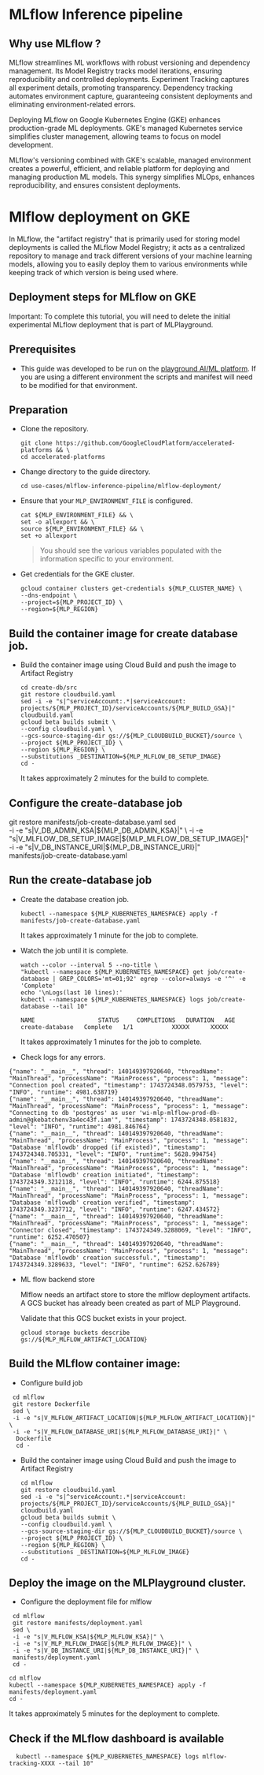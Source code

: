 # MLflow Inference pipeline

## Why use MLflow ?

MLflow streamlines ML workflows with robust versioning and dependency
management. Its Model Registry tracks model iterations, ensuring reproducibility
and controlled deployments. Experiment Tracking captures all experiment details,
promoting transparency. Dependency tracking automates environment capture,
guaranteeing consistent deployments and eliminating environment-related errors.

Deploying MLflow on Google Kubernetes Engine (GKE) enhances production-grade ML
deployments. GKE's managed Kubernetes service simplifies cluster management,
allowing teams to focus on model development.

MLflow's versioning combined with GKE's scalable, managed environment creates a
powerful, efficient, and reliable platform for deploying and managing production
ML models. This synergy simplifies MLOps, enhances reproducibility, and ensures
consistent deployments.

# Mlflow deployment on GKE

In MLflow, the "artifact registry" that is primarily used for storing model
deployments is called the MLflow Model Registry; it acts as a centralized
repository to manage and track different versions of your machine learning
models, allowing you to easily deploy them to various environments while keeping
track of which version is being used where.

## Deployment steps for MLflow on GKE

Important: To complete this tutorial, you will need to delete the initial
experimental MLflow deployment that is part of MLPlayground.

## Prerequisites

- This guide was developed to be run on the
  [playground AI/ML platform](/platforms/gke-aiml/playground/README.md). If you
  are using a different environment the scripts and manifest will need to be
  modified for that environment.

## Preparation

- Clone the repository.

  ```shell
  git clone https://github.com/GoogleCloudPlatform/accelerated-platforms && \
  cd accelerated-platforms
  ```

- Change directory to the guide directory.

  ```shell
  cd use-cases/mlflow-inference-pipeline/mlflow-deployment/
  ```

- Ensure that your `MLP_ENVIRONMENT_FILE` is configured.

  ```shell
  cat ${MLP_ENVIRONMENT_FILE} && \
  set -o allexport && \
  source ${MLP_ENVIRONMENT_FILE} && \
  set +o allexport
  ```

  > You should see the various variables populated with the information specific
  > to your environment.

- Get credentials for the GKE cluster.

  ```shell
  gcloud container clusters get-credentials ${MLP_CLUSTER_NAME} \
  --dns-endpoint \
  --project=${MLP_PROJECT_ID} \
  --region=${MLP_REGION}
  ```

## Build the container image for create database job.

- Build the container image using Cloud Build and push the image to Artifact
  Registry

  ```shell
  cd create-db/src
  git restore cloudbuild.yaml
  sed -i -e "s|^serviceAccount:.*|serviceAccount: projects/${MLP_PROJECT_ID}/serviceAccounts/${MLP_BUILD_GSA}|" cloudbuild.yaml
  gcloud beta builds submit \
  --config cloudbuild.yaml \
  --gcs-source-staging-dir gs://${MLP_CLOUDBUILD_BUCKET}/source \
  --project ${MLP_PROJECT_ID} \
  --region ${MLP_REGION} \
  --substitutions _DESTINATION=${MLP_MLFLOW_DB_SETUP_IMAGE}
  cd -
  ```

  It takes approximately 2 minutes for the build to complete.

## Configure the create-database job

git restore manifests/job-create-database.yaml sed \
-i -e "s|V_DB_ADMIN_KSA|${MLP_DB_ADMIN_KSA}|" \
-i -e "s|V_MLFLOW_DB_SETUP_IMAGE|${MLP_MLFLOW_DB_SETUP_IMAGE}|"
\
-i -e "s|V_DB_INSTANCE_URI|${MLP_DB_INSTANCE_URI}|" \
manifests/job-create-database.yaml

## Run the create-database job

- Create the database creation job.

  ```shell
  kubectl --namespace ${MLP_KUBERNETES_NAMESPACE} apply -f manifests/job-create-database.yaml
  ```

  It takes approximately 1 minute for the job to complete.

- Watch the job until it is complete.

  ```shell
  watch --color --interval 5 --no-title \
  "kubectl --namespace ${MLP_KUBERNETES_NAMESPACE} get job/create-database | GREP_COLORS='mt=01;92' egrep --color=always -e '^' -e 'Complete'
  echo '\nLogs(last 10 lines):'
  kubectl --namespace ${MLP_KUBERNETES_NAMESPACE} logs job/create-database --tail 10"
  ```

  ```
  NAME                  STATUS     COMPLETIONS   DURATION   AGE
  create-database   Complete   1/1           XXXXX      XXXXX
  ```

  It takes approximately 1 minutes for the job to complete.

- Check logs for any errors.

```
{"name": "__main__", "thread": 140149397920640, "threadName": "MainThread", "processName": "MainProcess", "process": 1, "message": "Connection pool created", "timestamp": 1743724348.0579753, "level": "INFO", "runtime": 4981.638719}
{"name": "__main__", "thread": 140149397920640, "threadName": "MainThread", "processName": "MainProcess", "process": 1, "message": "Connecting to db 'postgres' as user 'wi-mlp-mlflow-prod-db-admin@gkebatchenv3a4ec43f.iam'", "timestamp": 1743724348.0581832, "level": "INFO", "runtime": 4981.846764}
{"name": "__main__", "thread": 140149397920640, "threadName": "MainThread", "processName": "MainProcess", "process": 1, "message": "Database 'mlflowdb' dropped (if existed)", "timestamp": 1743724348.705331, "level": "INFO", "runtime": 5628.994754}
{"name": "__main__", "thread": 140149397920640, "threadName": "MainThread", "processName": "MainProcess", "process": 1, "message": "Database 'mlflowdb' creation initiated", "timestamp": 1743724349.3212118, "level": "INFO", "runtime": 6244.875518}
{"name": "__main__", "thread": 140149397920640, "threadName": "MainThread", "processName": "MainProcess", "process": 1, "message": "Database 'mlflowdb' creation verified", "timestamp": 1743724349.3237712, "level": "INFO", "runtime": 6247.434572}
{"name": "__main__", "thread": 140149397920640, "threadName": "MainThread", "processName": "MainProcess", "process": 1, "message": "Connector closed", "timestamp": 1743724349.3288069, "level": "INFO", "runtime": 6252.470507}
{"name": "__main__", "thread": 140149397920640, "threadName": "MainThread", "processName": "MainProcess", "process": 1, "message": "Database 'mlflowdb' creation successful.", "timestamp": 1743724349.3289633, "level": "INFO", "runtime": 6252.626789}
```

- ML flow backend store

  Mlflow needs an artifact store to store the mlflow deployment artifacts. A GCS
  bucket has already been created as part of MLP Playground.

  Validate that this GCS bucket exists in your project.

  ```shell
  gcloud storage buckets describe gs://${MLP_MLFLOW_ARTIFACT_LOCATION}
  ```

## Build the MLflow container image:

- Configure build job

```shell
 cd mlflow
 git restore Dockerfile
 sed \
 -i -e "s|V_MLFLOW_ARTIFACT_LOCATION|${MLP_MLFLOW_ARTIFACT_LOCATION}|" \
 -i -e "s|V_MLFLOW_DATABASE_URI|${MLP_MLFLOW_DATABASE_URI}|" \
  Dockerfile
  cd -
```

- Build the container image using Cloud Build and push the image to Artifact
  Registry

  ```shell
  cd mlflow
  git restore cloudbuild.yaml
  sed -i -e "s|^serviceAccount:.*|serviceAccount: projects/${MLP_PROJECT_ID}/serviceAccounts/${MLP_BUILD_GSA}|" cloudbuild.yaml
  gcloud beta builds submit \
  --config cloudbuild.yaml \
  --gcs-source-staging-dir gs://${MLP_CLOUDBUILD_BUCKET}/source \
  --project ${MLP_PROJECT_ID} \
  --region ${MLP_REGION} \
  --substitutions _DESTINATION=${MLP_MLFLOW_IMAGE}
  cd -
  ```

## Deploy the image on the MLPlayground cluster.

- Configure the deployment file for mlflow

```shell
 cd mlflow
 git restore manifests/deployment.yaml
 sed \
 -i -e "s|V_MLFLOW_KSA|${MLP_MLFLOW_KSA}|" \
 -i -e "s|V_MLP_MLFLOW_IMAGE|${MLP_MLFLOW_IMAGE}|" \
 -i -e "s|V_DB_INSTANCE_URI|${MLP_DB_INSTANCE_URI}|" \
 manifests/deployment.yaml
 cd -
```

```shell
cd mlflow
kubectl --namespace ${MLP_KUBERNETES_NAMESPACE} apply -f manifests/deployment.yaml
cd -
```

It takes approximately 5 minutes for the deployment to complete.

## Check if the MLflow dashboard is available

```shell
  kubectl --namespace ${MLP_KUBERNETES_NAMESPACE} logs mlflow-tracking-XXXX --tail 10"
```
